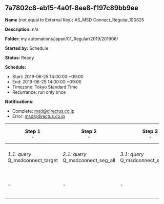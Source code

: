 ## 7a7802c8-eb15-4a0f-8ee8-f197c89bb9ee

**Name** (not equal to External Key)**:** AS_MSD Connect_Regular_190625

**Description:** n/a

**Folder:** my automations/japan/01_Regular/2019/201906/

**Started by:** Schedule

**Status:** Ready

**Schedule:**

* Start: 2019-06-25 14:00:00 +09:00
* End: 2019-06-25 14:00:00 +09:00
* Timezone: Tokyo Standard Time
* Recurrance: run only once

**Notifications:**

* Complete: msd@directus.co.jp
* Error: msd@directus.co.jp

| Step 1<br>_<small>-</small>_ | Step 2<br>_<small>-</small>_ | Step 3<br>_<small>-</small>_ | Step 4<br>_<small>-</small>_ | Step 5<br>_<small>-</small>_ | Step 6<br>_<small>-</small>_ | Step 7<br>_<small>-</small>_ |
| --- | --- | --- | --- | --- | --- | --- |
| _1.1: query_<br>Q_msdconnect_target | _2.1: query_<br>Q_msdconnect_seg_all | _3.1: query_<br>Q_msdconnect_seg_all_ex | _4.1: query_<br>Q_msdconnect_seg_pharma | _5.1: query_<br>Q_msdconnect_seg_doctor | _6.1: wait_<br>04:00 午後 | _7.1: emailSend_<br>MA_MSD Connect_Regular_医師用_190625 |
| - | - | - | - | - | - | _7.2: emailSend_<br>MA_MSD Connect_Regular_薬剤師用_190625 |
